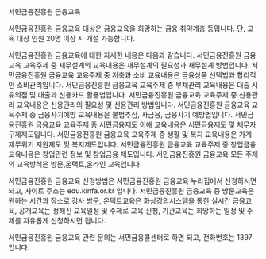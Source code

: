 서민금융진흥원 금융교육

서민금융진흥원 금융교육 대상은 금융교육을 희망하는 금융 취약계층 등입니다. 단, 교육 대상 인원 20명 이상 시 개설 가능합니다.

서민금융진흥원 금융교육에 대한 자세한 내용은 다음과 같습니다.
서민금융진흥원 금융교육 교육주제 중 재무설계의 교육내용은 재무설계의 필요성과 재무설계 방법입니다.
서민금융진흥원 금융교육 교육주제 중 저축과 소비 교육내용은 금융상품 선택법과 합리적인 소비관리입니다.
서민금융진흥원 금융교육 교육주제 중 부채관리 교육내용은 대출 시 유의점 및 대출과 신용카드 활용법입니다.
서민금융진흥원 금융교육 교육주제 중 신용관리 교육내용은 신용관리의 필요성 및 신용관리 방법입니다.
서민금융진흥원 금융교육 교육주제 중 금융사기예방 교육내용은 불법추심, 사금융, 금융사기 예방법입니다.
서민금융진흥원 금융교육 교육주제 중 서민금융제도 이해 교육내용은 서민금융제도 및 채무자 구제제도입니다.
서민금융진흥원 금융교육 교육주제 중 생활 및 복지 교육내용은 가계 재무위기 지원제도 및 복지제도입니다.
서민금융진흥원 금융교육 교육주제 중 창업금융 교육내용은 창업관련 정보 및 창업금융 제도입니다.
서민금융진흥원 금융교육 모든 주제의 교육방식은 방문,온택트,온라인 교육입니다.

서민금융진흥원 금융교육 신청방법은 서민금융진흥원 금융교육 누리집에서 신청하시면 되고, 사이트 주소는 edu.kinfa.or.kr 입니다.
서민금융진흥원 금융교육 중 방문교육은 원하는 시간과 장소로 강사 방문, 온택트교육은 화상강의시스템을 통한 실시간 금융교육, 공개교육는 정해진 교육일정 및 주제로 교육 신청, 기관교육는 희망하는 일정 및 주제를 자유롭게 신청하시면 됩니다.

서민금융진흥원 금융교육 관련 문의는 서민금융콜센터로 하면 되고, 전화번호는 1397 입니다.